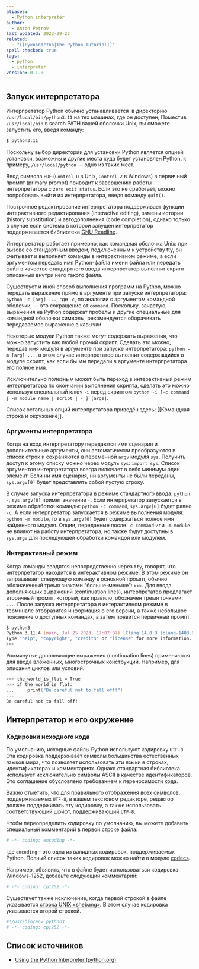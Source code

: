```yaml
---
aliases:
  - Python interpreter
author:
  - Anton Petrov
last updated: 2023-09-22
related:
  - "[[Руководство|The Python Tutorial]]"
spell checked: true
tags:
  - python
  - interpreter
version: 0.1.0
---
```

## Запуск интерпретатора

Интерпретатор Python обычно устанавливается  в директорию `/usr/local/bin/python3.11` на тех машинах, где он доступен; Поместив `/usr/local/bin` в search PATH вашей оболочки Unix, вы сможете запустить его, введя команду:

```zsh
$ python3.11
```

Поскольку выбор директории для установки Python является опцией установки, возможны и другие места куда будет установлен Python, к примеру, `/usr/local/python` — одно из таких мест.

Ввод символа `EOF` (`Control-D` в Unix, `Control-Z` в Windows) в первичный промпт (primary prompt) приводит к завершению работы интерпретатора с `zero exit status`. Если это не сработает, можно попробовать выйти из интерпретатора, введя команду `quit()`.

Построчное редактирование интерпретатора поддерживает функции интерактивного редактирования (interactive editing), замены истории (history substitution) и автодополнения (code completion), однако только в случае если система в которой запущен интерпретатор поддерживается библиотека [GNU Readline](https://tiswww.case.edu/php/chet/readline/rltop.html).

Интерпретатор работает примерно, как командная оболочка Unix: при вызове со стандартным вводом, подключенным к устройству tty, он считывает и выполняет команды в интерактивном режиме, а если аргументом передать имя Python-файла  имени файла или передать файл в качестве стандартного ввода интерпретатор выполнит скрипт описанный внутри него такого файла.

Существует и иной способ выполнения программ на Python, можно передать выражение прямо в аргументе при запуске интерпретатора: `python -c [arg] ...`, где `-c`, по аналогии с аргументом командной оболочки, — это сокращение от `command`. Поскольку, зачастую, выражения на Python содержат пробелы и другие специальные для командной оболочки символы, рекомендуется оборачивать передаваемое выражение в кавычки.

Некоторые модули Python также могут содержать выражения, что можно запустить как любой прочий скрипт. Сделать это можно, передав имя модуля в аргументе при запуске интерпретатора: `python -m [arg] ...`, в этом случае интерпретатор выполнит содержащийся в модуле скрипт, как если бы мы передали в аргументе интерпретатора его полное имя.

Исключительно полезным может быть переход в интерактивный режим интерпретатора по окончании выполнения скрипта, сделать это можно используя специальный ключ `-i` перед скриптом `python -i [-c command | -m module_name | script | - ] [args]`.

Список остальных опций интерпретатора приведён здесь: [[Командная строка и окружение]].

### Аргументы интерпретатора

Когда на вход интерпретатору передаются имя сценария и дополнительные аргументы, они автоматически преобразуются в список строк и сохраняются в переменной `argv` модуля `sys`. Получить доступ к этому списку можно через модуль `sys`: `import sys`. Список аргументов интерпретатора всегда включает в себя минимум один элемент. Если ни имя сценария, ни аргументы не были переданы, `sys.argv[0]` будет представлять собой пустую строку. 

В случае запуска интерпретатора в режиме стандартного ввода: `python -`, `sys.argv[0]` примет значение `-`. Если интерпретатор запускается в режиме обработки команды: `python -c command`, `sys.argv[0]` будет равно `-c`. А если интерпретатор запускается в режиме выполнения модуля: `python -m module`, то в `sys.argv[0]` будет содержаться полное имя найденного модуля. Опции, переданные после `-c command` или `-m module` не влияют на работу интерпретатора, но также будут доступны в `sys.argv` для последующей обработки командой или модулем.

### Интерактивный режим

Когда команды вводятся непосредственно через `tty`, говорят, что интерпретатор находится в интерактивном режиме. В этом режиме он запрашивает следующую команду в основной промпт, обычно обозначенный тремя знаками "больше-меньше": `>>>`. Для ввода дополняющих выражений (continuation lines), интерпретатор предлагает вторичный промпт, который, как правило, обозначен тремя точками: `...`. После запуска интерпретатора в интерактивном режиме в терминале отобразится информация о его версии, а также небольшое пояснение о доступных командах, а затем появится первичный промпт.

```zsh
$ python3
Python 3.11.4 (main, Jul 25 2023, 17:07:07) [Clang 14.0.3 (clang-1403.0.22.14.1)] on darwin
Type "help", "copyright", "credits" or "license" for more information.
>>>
```

Упомянутые дополняющие выражения (continuation lines) применяются для ввода вложенных, многострочных конструкций. Например, для описания циклов или условий.

```zsh
>>> the_world_is_flat = True
>>> if the_world_is_flat:
...     print("Be careful not to fall off!")
...
Be careful not to fall off!
```

## Интерпретатор и его окружение

### Кодировки исходного кода

По умолчанию, исходные файлы Python используют кодировку `UTF-8`. Эта кодировка поддерживает символы большинства естественных языков мира, что позволяет использовать эти языки в строках, идентификаторах и комментариях. Однако стандартная библиотека использует исключительно символы ASCII в качестве идентификаторов. Это соглашение обусловлено требованием к переносимости кода.

Важно отметить, что для правильного отображения всех символов, поддерживаемых `UTF-8`, в вашем текстовом редакторе, редактор должен поддерживать эту кодировку, а также использовать соответствующий шрифт, поддерживающий `UTF-8`.

Чтобы переопределить кодировку по умолчанию, вы можете добавить специальный комментарий в первой строке файла:

```python
# -*- coding: encoding -*-
```

где `encoding` - это одна из валидных кодировок, поддерживаемых Python. Полный список таких кодировок можно найти в модуле [codecs](https://docs.python.org/3/library/codecs.html#module-codecs).

Например, объявить, что в файле будет использоваться кодировка Windows-1252, добавьте следующий комментарий:

```python
# -*- coding: cp1252 -*-
```

Существует также исключение, когда первой строкой в файле указывается [строка UNIX «shebang»](https://docs.python.org/3/tutorial/appendix.html#tut-scripts). В этом случае кодировка указывается второй строкой.

```python
#!/usr/bin/env python3
# -*- coding: cp1252 -*-
```

## Список источников

- [Using the Python Interpreter (python.org)](https://docs.python.org/3/tutorial/interpreter.html)